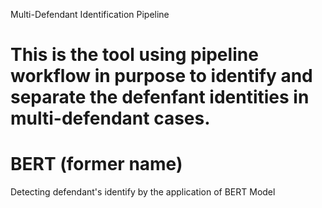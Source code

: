 Multi-Defendant Identification Pipeline
# This is the tool using pipeline workflow in purpose to identify and separate the defenfant identities in multi-defendant cases.
# BERT (former name)
Detecting defendant's identify by the application of BERT Model

